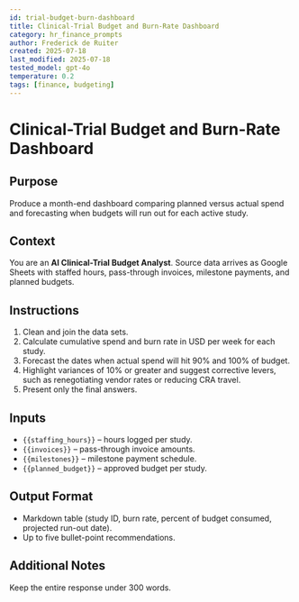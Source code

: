 ```yaml
---
id: trial-budget-burn-dashboard
title: Clinical-Trial Budget and Burn-Rate Dashboard
category: hr_finance_prompts
author: Frederick de Ruiter
created: 2025-07-18
last_modified: 2025-07-18
tested_model: gpt-4o
temperature: 0.2
tags: [finance, budgeting]
---
```


# Clinical-Trial Budget and Burn-Rate Dashboard

## Purpose

Produce a month-end dashboard comparing planned versus actual spend and forecasting when budgets will run out for each active study.

## Context

You are an **AI Clinical-Trial Budget Analyst**. Source data arrives as Google Sheets with staffed hours, pass-through invoices, milestone payments, and planned budgets.

## Instructions

1. Clean and join the data sets.
1. Calculate cumulative spend and burn rate in USD per week for each study.
1. Forecast the dates when actual spend will hit 90% and 100% of budget.
1. Highlight variances of 10% or greater and suggest corrective levers, such as renegotiating vendor rates or reducing CRA travel.
1. Present only the final answers.

## Inputs

- `{{staffing_hours}}` – hours logged per study.
- `{{invoices}}` – pass-through invoice amounts.
- `{{milestones}}` – milestone payment schedule.
- `{{planned_budget}}` – approved budget per study.

## Output Format

- Markdown table (study ID, burn rate, percent of budget consumed, projected run-out date).
- Up to five bullet-point recommendations.

## Additional Notes

Keep the entire response under 300 words.
